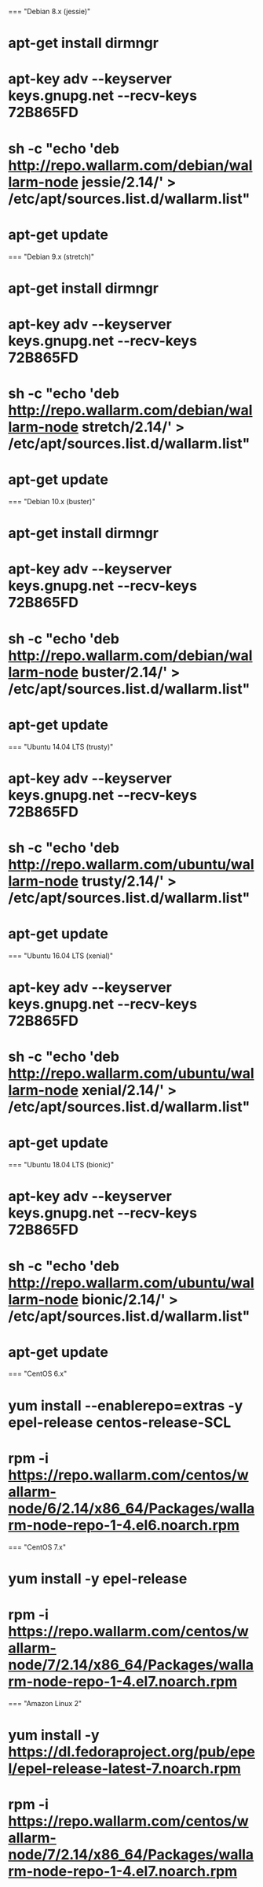 === "Debian 8.x (jessie)"
# apt-get install dirmngr
# apt-key adv --keyserver keys.gnupg.net --recv-keys 72B865FD
# sh -c "echo 'deb http://repo.wallarm.com/debian/wallarm-node jessie/2.14/' > /etc/apt/sources.list.d/wallarm.list"
# apt-get update

=== "Debian 9.x (stretch)"
# apt-get install dirmngr
# apt-key adv --keyserver keys.gnupg.net --recv-keys 72B865FD
# sh -c "echo 'deb http://repo.wallarm.com/debian/wallarm-node stretch/2.14/' > /etc/apt/sources.list.d/wallarm.list"
# apt-get update

=== "Debian 10.x (buster)"
# apt-get install dirmngr
# apt-key adv --keyserver keys.gnupg.net --recv-keys 72B865FD
# sh -c "echo 'deb http://repo.wallarm.com/debian/wallarm-node buster/2.14/' > /etc/apt/sources.list.d/wallarm.list"
# apt-get update

=== "Ubuntu 14.04 LTS (trusty)"
# apt-key adv --keyserver keys.gnupg.net --recv-keys 72B865FD
# sh -c "echo 'deb http://repo.wallarm.com/ubuntu/wallarm-node trusty/2.14/' > /etc/apt/sources.list.d/wallarm.list"
# apt-get update

=== "Ubuntu 16.04 LTS (xenial)"
# apt-key adv --keyserver keys.gnupg.net --recv-keys 72B865FD
# sh -c "echo 'deb http://repo.wallarm.com/ubuntu/wallarm-node xenial/2.14/' > /etc/apt/sources.list.d/wallarm.list"
# apt-get update

=== "Ubuntu 18.04 LTS (bionic)"
# apt-key adv --keyserver keys.gnupg.net --recv-keys 72B865FD
# sh -c "echo 'deb http://repo.wallarm.com/ubuntu/wallarm-node bionic/2.14/' > /etc/apt/sources.list.d/wallarm.list"
# apt-get update

=== "CentOS 6.x"
# yum install --enablerepo=extras -y epel-release centos-release-SCL
# rpm -i https://repo.wallarm.com/centos/wallarm-node/6/2.14/x86_64/Packages/wallarm-node-repo-1-4.el6.noarch.rpm

=== "CentOS 7.x"
# yum install -y epel-release
# rpm -i https://repo.wallarm.com/centos/wallarm-node/7/2.14/x86_64/Packages/wallarm-node-repo-1-4.el7.noarch.rpm

=== "Amazon Linux 2"
# yum install -y https://dl.fedoraproject.org/pub/epel/epel-release-latest-7.noarch.rpm
# rpm -i https://repo.wallarm.com/centos/wallarm-node/7/2.14/x86_64/Packages/wallarm-node-repo-1-4.el7.noarch.rpm

